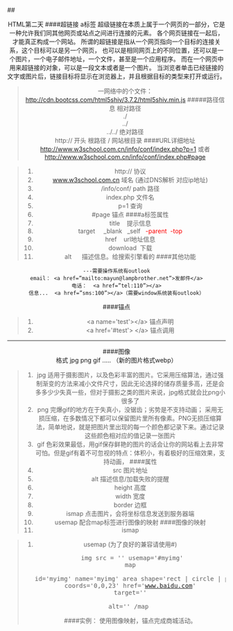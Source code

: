 ##<center>HTML第二天
####超链接   a标签
	超级链接在本质上属于一个网页的一部分，它是一种允许我们同其他网页或站点之间进行连接的元素。
	各个网页链接在一起后，才能真正构成一个网站。
	所谓的超链接是指从一个网页指向一个目标的连接关系，这个目标可以是另一个网页，
	也可以是相同网页上的不同位置，还可以是一个图片，一个电子邮件地址，一个文件，甚至是一个应用程序。
	而在一个网页中用来超链接的对象，可以是一段文本或者是一个图片。
	当浏览者单击已经链接的文字或图片后，链接目标将显示在浏览器上，并且根据目标的类型来打开或运行。

> 一网络中的个文件： http://cdn.bootcss.com/html5shiv/3.7.2/html5shiv.min.js
#####路径信息
	相对路径  
			./   
			../   
			../../
	绝对路径  	
			http://  开头
	根路径 
			/  网站根目录
####URL详细地址
	http://www.w3school.com.cn/info/conf/index.php?p=1
	或者
	http://www.w3school.com.cn/info/conf/index.php#page

>1. http://  					协议
>1. www.w3school.com.cn 	 域名 (通过DNS解析 对应ip地址)
>1. /info/conf/	    path 路径
>2. index.php  		文件名
>3. p=1 			查询
>4. #page 			锚点
####a标签属性 
>1. title  	&nbsp;	&nbsp;提示信息
>1. target 	&nbsp;	&nbsp; _blank	&nbsp;   _self 		&nbsp;<font color="red"> -parent   	&nbsp;-top </font>	
>1. href    &nbsp; 	&nbsp;url地址信息
>1. download  	&nbsp;下载
>1. alt   		&nbsp;	&nbsp;	&nbsp;描述信息。给搜索引擎看的
####其他功能

	---需要操作系统有outlook
	email： <a href=”mailto:mayun@lampbrother.net”>发邮件</a>
	电话：  <a href=”tel:110”></a>
	信息...  <a href=”sms:100”></a>（需要window系统装有outlook）

####锚点
>1. &lt;a name='test'&gt;&lt;/a&gt;  		锚点声明  <br>
>1. &lt;a href='#test'&gt;  &lt;/a&gt;    	锚点调用

---
####图像  
	格式  jpg  png  gif .....   （新的图片格式webp）

>1. jpg 适用于摄影图片，以及色彩丰富的图片。它采用压缩算法，通过强制渐变的方法来减小文件尺寸，因此无论选择的储存质量多高，还是会多多少少失真一些，但对于摄影之类的图片来说，jpg格式就会比png小很多了
>1. png 完爆gif的地方在于失真小，没锯齿；劣势是不支持动画；
采用无损压缩，在多数情况下都可以保留图片里所有像素。PNG无损压缩算法，简单地说，就是把图片里出现的每一个颜色都记录下来。通过记录这些颜色相对应的值记录一张图片
>1. gif 色彩效果最低，用gif保存鲜艳的图片的话会让你的网站看上去非常可怕。但是gif有着不可忽视的特点：体积小，有着极好的压缩效果，支持动画，
####属性
>1. src 		图片地址
>1. alt 		描述信息/加载失败的提醒
>1. height   高度
>1. width    宽度
>1. border   边框
>1. ismap	点击图片，会将坐标信息发送到服务器端
>1. usemap  配合map标签进行图像的映射
####图像的映射
>1. ismap
	
>1. usemap  (为了良好的兼容请使用#)
	<pre>
	   img src = ''   usemap='#myimg'
		map  
            id='myimg' name='myimg'
			area shape='rect | circle | poly' 
            coords='0,0,23' 
            href='www.baidu.com' target=''  
            alt=''
	   /map
    </pre>
####实例：
>使用图像映射，锚点完成商城活动。


